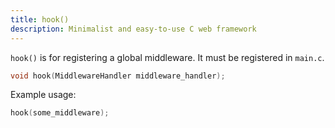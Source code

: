 ```yaml
---
title: hook()
description: Minimalist and easy-to-use C web framework
---
```


`hook()` is for registering a global middleware. It must be registered in `main.c`.

```c
void hook(MiddlewareHandler middleware_handler);
```

Example usage:

```c
hook(some_middleware);
```
